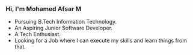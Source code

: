 ### Hi, I'm Mohamed Afsar M

- Pursuing B.Tech Information Technology.
- An Aspiring Junior Software Developer.
- A Tech Enthusiast.
- Looking for a Job where I can execute my skills and learn things from that.
   

<!---
mhdafsar/mhdafsar is a ✨ special ✨ repository because its `README.md` (this file) appears on your GitHub profile.
You can click the Preview link to take a look at your changes.
--->
